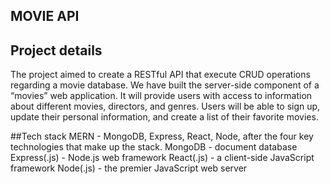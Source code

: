 ## MOVIE API
## Project details
The project aimed to create a RESTful API that execute CRUD operations regarding a movie database. We have built the server-side component of a “movies” web application. It will provide users with access to information about different movies, directors, and genres. Users will be able to sign up, update their personal information, and create a list of their favorite movies.

##Tech stack
MERN - MongoDB, Express, React, Node, after the four key technologies that make up the stack. MongoDB - document database Express(.js) - Node.js web framework React(.js) - a client-side JavaScript framework Node(.js) - the premier JavaScript web server
